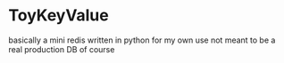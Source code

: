 # ToyKeyValue
basically a mini redis written in python for my own use not meant to be a real production DB of course
